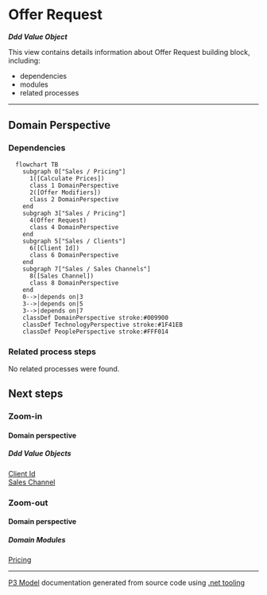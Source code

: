 ﻿
# Offer Request

***Ddd Value Object***  

This view contains details information about Offer Request building block, including:
- dependencies
- modules
- related processes  

---



## Domain Perspective


### Dependencies

```mermaid
  flowchart TB
    subgraph 0["Sales / Pricing"]
      1([Calculate Prices])
      class 1 DomainPerspective
      2([Offer Modifiers])
      class 2 DomainPerspective
    end
    subgraph 3["Sales / Pricing"]
      4(Offer Request)
      class 4 DomainPerspective
    end
    subgraph 5["Sales / Clients"]
      6([Client Id])
      class 6 DomainPerspective
    end
    subgraph 7["Sales / Sales Channels"]
      8([Sales Channel])
      class 8 DomainPerspective
    end
    0-->|depends on|3
    3-->|depends on|5
    3-->|depends on|7
    classDef DomainPerspective stroke:#009900
    classDef TechnologyPerspective stroke:#1F41EB
    classDef PeoplePerspective stroke:#FFF014
```

### Related process steps

No related processes were found.  

## Next steps


### Zoom-in


#### Domain perspective


##### Ddd Value Objects

[Client Id](../Clients/ClientId.md)  
[Sales Channel](../SalesChannels/SalesChannel.md)  

### Zoom-out


#### Domain perspective


##### Domain Modules

[Pricing](Pricing.md)  

---

[P3 Model](https://github.com/P3-model/P3-model) documentation generated from source code using [.net tooling](https://github.com/P3-model/P3-model-dotnet)